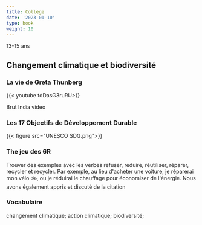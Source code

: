 ```yaml
---
title: Collège
date: '2023-01-10'
type: book
weight: 10
---
```


13-15 ans

<!--more-->

## Changement climatique et biodiversité

### La vie de Greta Thunberg

{{< youtube tdDasG3ruRU>}}

Brut India video
<br> 

### Les 17 Objectifs de Développement Durable

{{< figure src="UNESCO SDG.png">}}

### The jeu des 6R

Trouver des exemples avec les verbes refuser, réduire, réutiliser, réparer, recycler et recycler. Par exemple, au lieu d'acheter une voiture, je réparerai mon vélo 🚲, ou je réduirai le chauffage pour économiser de l'énergie. Nous avons également appris et discuté de la citation

### Vocabulaire

changement climatique; action climatique; biodiversité;